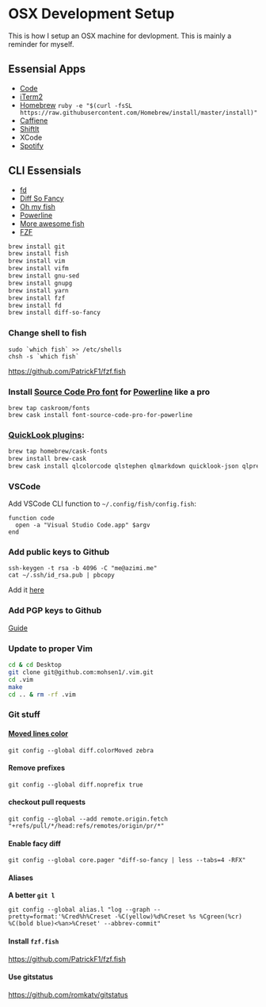 # OSX Development Setup

This is how I setup an OSX machine for devlopment. This is mainly a reminder for myself.


## Essensial Apps
* [Code](https://code.visualstudio.com)
* [iTerm2](http://www.iterm2.com/)
* [Homebrew](brew.sh) `ruby -e "$(curl -fsSL https://raw.githubusercontent.com/Homebrew/install/master/install)"`
* [Caffiene](http://lightheadsw.com/caffeine/)
* [ShiftIt](https://code.google.com/p/shiftit/)
* XCode
* [Spotify](https://www.spotify.com/us/)


## CLI Essensials
* [fd](https://github.com/junegunn/fzf#respecting-gitignore)
* [Diff So Fancy](https://github.com/so-fancy/diff-so-fancy)
* [Oh my fish](https://github.com/oh-my-fish/oh-my-fish)
* [Powerline](https://github.com/oh-my-fish/theme-bobthefish)
* [More awesome fish](https://github.com/bucaran/awesome-fish)
* [FZF](https://github.com/junegunn/fzf)


```bash
brew install git
brew install fish
brew install vim
brew install vifm
brew install gnu-sed
brew install gnupg
brew install yarn 
brew install fzf
brew install fd
brew install diff-so-fancy 
```

### Change shell to fish 
```
sudo `which fish` >> /etc/shells
chsh -s `which fish`
```

https://github.com/PatrickF1/fzf.fish

### Install [Source Code Pro font](https://github.com/adobe-fonts/source-code-pro) for [Powerline](https://github.com/powerline/fonts) like a pro


```
brew tap caskroom/fonts
brew cask install font-source-code-pro-for-powerline
```

### [QuickLook plugins](https://github.com/sindresorhus/quick-look-plugins):

``` bash
brew tap homebrew/cask-fonts
brew install brew-cask
brew cask install qlcolorcode qlstephen qlmarkdown quicklook-json qlprettypatch quicklook-csv betterzipql webp-quicklook suspicious-package
```

### VSCode
Add VSCode CLI function to `~/.config/fish/config.fish`:

```fish
function code
  open -a "Visual Studio Code.app" $argv
end
```

### Add public keys to Github

```
ssh-keygen -t rsa -b 4096 -C "me@azimi.me"
cat ~/.ssh/id_rsa.pub | pbcopy 
```
Add it [here](https://github.com/settings/ssh/new)

### Add PGP keys to Github
[Guide](https://help.github.com/articles/adding-a-new-gpg-key-to-your-github-account/)

### Update to proper Vim

```bash
cd & cd Desktop
git clone git@github.com:mohsen1/.vim.git
cd .vim
make
cd .. & rm -rf .vim
```

### Git stuff

#### [Moved lines color](https://blog.github.com/2018-04-05-git-217-released/#coloring-moved-code)
```
git config --global diff.colorMoved zebra
```

#### Remove prefixes

```
git config --global diff.noprefix true
```

#### checkout pull requests
```
git config --global --add remote.origin.fetch "+refs/pull/*/head:refs/remotes/origin/pr/*"
```

#### Enable facy diff
```
git config --global core.pager "diff-so-fancy | less --tabs=4 -RFX"
```

#### Aliases
**A better `git l`**
```
git config --global alias.l "log --graph --pretty=format:'%Cred%h%Creset -%C(yellow)%d%Creset %s %Cgreen(%cr) %C(bold blue)<%an>%Creset' --abbrev-commit"
```

#### Install `fzf.fish`

https://github.com/PatrickF1/fzf.fish


#### Use gitstatus 
https://github.com/romkatv/gitstatus
